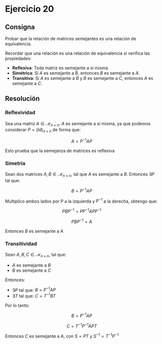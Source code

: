 # Ejercicio 20

## Consigna

Probar que la relación de matrices semejantes es una relación de equivalencia.

Recordar que una relación es una relación de equivalencia si verifica las propiedades:

- **Reflexiva**: Toda matriz es semejante a sí misma.
- **Simétrica**: Si $A$ es semejante a $B$, entonces $B$ es semejante a $A$.
- **Transitiva**: Si $A$ es semejante a $B$ y $B$ es semejante a $C$, entonces $A$ es semejante a $C$.

## Resolución

### Reflexividad

Sea una matriz $A\in\mathcal{M}_{n\times n}$. $A$ es semejante a si misma, ya que podemos considerar $P = (Id)_{n\times n}$ de forma que:

$$A=P^{-1}AP$$

Esto prueba que la semejanza de matrices es reflexiva

### Simetría

Sean dos matrices $A,B\in\mathcal{M}_{n\times n}$, tal que $A$ es semejante a $B$. Entonces $\exists P$ tal que:

$$B=P^{-1}AP$$

Multiplico ambos lados por $P$ a la izquierda y $P^{-1}$ a la derecha, obtengo que:

$$PBP^{-1}=PP^{-1}APP^{-1}$$

$$PBP^{-1}=A$$

Entonces $B$ es semejante a $A$

### Transitividad

Sean $A,B,C\in\mathcal{M}_{n\times n}$, tal que:

- $A$ es semejante a $B$
- $B$ es semejante a $C$

Entonces:

- $\exists P$ tal que: $B=P^{-1}AP$
- $\exists T$ tal que: $C=T^{-1}BT$

Por lo tanto:

$$B = P^{-1}AP$$

$$C = T^{-1}P^{-1}APT$$

Entonces $C$ es semejante a $A$, con $S = PT$ y $S^{-1} = T^{-1}P^{-1}$
